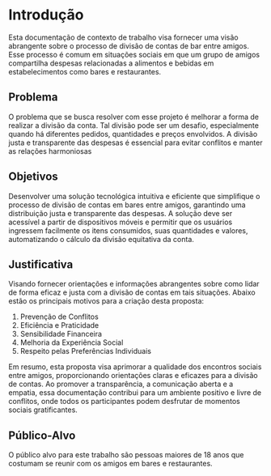 # Introdução

Esta documentação de contexto de trabalho visa fornecer uma visão abrangente sobre o processo de divisão de contas de bar entre amigos. Esse processo é comum em situações sociais em que um grupo de amigos compartilha despesas relacionadas a alimentos e bebidas em estabelecimentos como bares e restaurantes.

## Problema

O problema que se busca resolver com esse projeto é melhorar a forma de realizar a divisão da conta. Tal divisão pode ser um desafio, especialmente quando há diferentes pedidos, quantidades e preços envolvidos. A divisão justa e transparente das despesas é essencial para evitar conflitos e manter as relações harmoniosas

## Objetivos

Desenvolver uma solução tecnológica intuitiva e eficiente que simplifique o processo de divisão de contas em bares entre amigos, garantindo uma distribuição justa e transparente das despesas. A solução deve ser acessível a partir de dispositivos móveis e permitir que os usuários ingressem facilmente os itens consumidos, suas quantidades e valores, automatizando o cálculo da divisão equitativa da conta.


## Justificativa

Visando fornecer orientações e informações abrangentes sobre como lidar de forma eficaz e justa com a divisão de contas em tais situações. Abaixo estão os principais motivos para a criação desta proposta:
 
1. Prevenção de Conflitos
2. Eficiência e Praticidade
3. Sensibilidade Financeira
4. Melhoria da Experiência Social
5. Respeito pelas Preferências Individuais

 
Em resumo, esta proposta visa aprimorar a qualidade dos encontros sociais entre amigos, proporcionando orientações claras e eficazes para a divisão de contas. Ao promover a transparência, a comunicação aberta e a empatia, essa documentação contribui para um ambiente positivo e livre de conflitos, onde todos os participantes podem desfrutar de momentos sociais gratificantes.


## Público-Alvo

O público alvo para este trabalho são pessoas maiores de 18 anos que costumam se reunir com os amigos em bares e restaurantes. 
